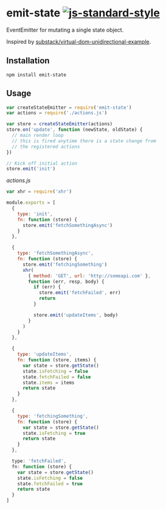 # emit-state [![js-standard-style](https://img.shields.io/badge/code%20style-standard-brightgreen.svg?style=flat)](https://github.com/feross/standard)

EventEmitter for mutating a single state object.

Inspired by [substack/virtual-dom-unidirectional-example](https://github.com/substack/virtual-dom-unidirectional-example).

## Installation

```
npm install emit-state
```

## Usage

```js
var createStateEmitter = require('emit-state')
var actions = require('./actions.js')

var store = createStateEmitter(actions)
store.on('update', function (newState, oldState) {
  // main render loop
  // this is fired anytime there is a state change from
  // the registered actions
})

// Kick off initial action
store.emit('init')
```

*actions.js*
```js
var xhr = require('xhr')

module.exports = [
  {
    type: 'init',
    fn: function (store) {
      store.emit('fetchSomethingAsync')
    }
  },

  {
    type: 'fetchSomethingAsync',
    fn: function (store) {
      store.emit('fetchingSomething')
      xhr(
        { method: 'GET', url: 'http://someapi.com' },
        function (err, resp, body) {
          if (err) {
            store.emit('fetchFailed', err)
            return
          }

          store.emit('updateItems', body)
        }
      )
    }
  },

  {
    type: 'updateItems',
    fn: function (store, items) {
      var state = store.getState()
      state.isFetching = false
      state.fetchFailed = false
      state.items = items
      return state
    }
  },

  {
    type: 'fetchingSomething',
    fn: function (store) {
      var state = store.getState()
      state.isFetching = true
      return state
    }
  },

  type: 'fetchFailed',
  fn: function (store) {
    var state = store.getState()
    state.isFetching = false
    state.fetchFailed = true
    return state
  }
]
```
